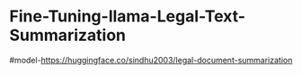 # Fine-Tuning-llama-Legal-Text-Summarization
#model-https://huggingface.co/sindhu2003/legal-document-summarization
